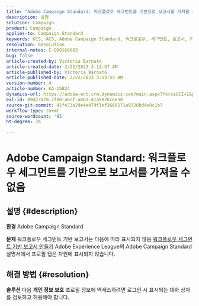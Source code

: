 ```yaml
---
title: "Adobe Campaign Standard: 워크플로우 세그먼트를 기반으로 보고서를 가져올 수 없음"
description: 설명
solution: Campaign
product: Campaign
applies-to: Campaign Standard
keywords: KCS, ACS, Adobe Campaign Standard, 워크플로우, 세그먼트, 보고서, FAQ
resolution: Resolution
internal-notes: E-000166683
bug: false
article-created-by: Victoria Barnato
article-created-date: 2/22/2023 3:12:57 AM
article-published-by: Victoria Barnato
article-published-date: 2/22/2023 3:13:53 AM
version-number: 4
article-number: KA-15824
dynamics-url: https://adobe-ent.crm.dynamics.com/main.aspx?forceUCI=1&pagetype=entityrecord&etn=knowledgearticle&id=1f7565cd-5eb2-ed11-83fe-6045bd0067ea
exl-id: 09d23078-7f80-46cf-a661-41a9876c6e30
source-git-commit: 41fe73a29e4e479f1ef3668171a9726bd4e8c1b7
workflow-type: tm+mt
source-wordcount: '95'
ht-degree: 3%

---
```


# Adobe Campaign Standard: 워크플로우 세그먼트를 기반으로 보고서를 가져올 수 없음

## 설명 {#description}


<b>환경</b>
Adobe Campaign Standard

<b>문제</b>
워크플로우 세그먼트 기반 보고서는 다음에 따라 표시되지 않음 [워크플로우 세그먼트 기반 보고서 만들기](https://experienceleague.adobe.com/docs/campaign-standard/using/reporting/customizing-reports/creating-a-report-workflow-segment.html) Adobe Experience League의 Adobe Campaign Standard 설명서에서 프로필 탭은 차원에 표시되지 않습니다.




## 해결 방법 {#resolution}


<b>솔루션</b>
다음 <b>개인 정보 보호</b> 프로필 정보에 액세스하려면 로그인 시 표시되는 대화 상자를 검토하고 허용해야 합니다.
